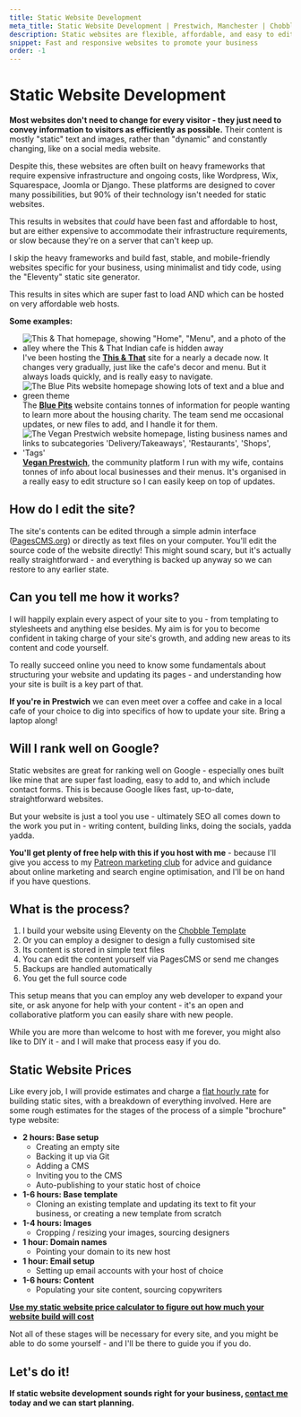 ```yaml
---
title: Static Website Development
meta_title: Static Website Development | Prestwich, Manchester | Chobble
description: Static websites are flexible, affordable, and easy to edit.
snippet: Fast and responsive websites to promote your business
order: -1
---
```


# Static Website Development

**Most websites don't need to change for every visitor - they just need to convey information to visitors as efficiently as possible.** Their content is mostly "static" text and images, rather than "dynamic" and constantly changing, like on a social media website.

Despite this, these websites are often built on heavy frameworks that require expensive infrastructure and ongoing costs, like Wordpress, Wix, Squarespace, Joomla or Django. These platforms are designed to cover many possibilities, but 90% of their technology isn't needed for static websites.

This results in websites that _could_ have been fast and affordable to host, but are either expensive to accommodate their infrastructure requirements, or slow because they're on a server that can't keep up.

I skip the heavy frameworks and build fast, stable, and mobile-friendly websites specific for your business, using minimalist and tidy code, using the "Eleventy" static site generator.

This results in sites which are super fast to load AND which can be hosted on very affordable web hosts.

**Some examples:**

<div class="examples">

- ![This & That homepage, showing "Home", "Menu", and a photo of the alley where the This & That Indian cafe is hidden away](/assets/examples/this-and-that.png) I've been hosting the **[This & That](/examples/this-and-that/)** site for a nearly a decade now. It changes very gradually, just like the cafe's decor and menu. But it always loads quickly, and is really easy to navigate.
- ![The Blue Pits website homepage showing lots of text and a blue and green theme](/assets/examples/blue-pits.png) The **[Blue Pits](/examples/blue-pits)** website contains tonnes of information for people wanting to learn more about the housing charity. The team send me occasional updates, or new files to add, and I handle it for them.
- ![The Vegan Prestwich website homepage, listing business names and links to subcategories 'Delivery/Takeaways', 'Restaurants', 'Shops', 'Tags'](/assets/examples/vegan-prestwich.png) **[Vegan Prestwich](/examples/vegan-prestwich)**, the community platform I run with my wife, contains tonnes of info about local businesses and their menus. It's organised in a really easy to edit structure so I can easily keep on top of updates.
</div>

## How do I edit the site?

The site's contents can be edited through a simple admin interface ([PagesCMS.org](https://pagescms.org/)) or directly as text files on your computer. You'll edit the source code of the website directly! This might sound scary, but it's actually really straightforward - and everything is backed up anyway so we can restore to any earlier state.

## Can you tell me how it works?

I will happily explain every aspect of your site to you - from templating to stylesheets and anything else besides. My aim is for you to become confident in taking charge of your site's growth, and adding new areas to its content and code yourself.

To really succeed online you need to know some fundamentals about structuring your website and updating its pages - and understanding how your site is built is a key part of that.

**If you're in Prestwich** we can even meet over a coffee and cake in a local cafe of your choice to dig into specifics of how to update your site. Bring a laptop along!

## Will I rank well on Google?

Static websites are great for ranking well on Google - especially ones built like mine that are super fast loading, easy to add to, and which include contact forms. This is because Google likes fast, up-to-date, straightforward websites.

But your website is just a tool you use - ultimately SEO all comes down to the work you put in - writing content, building links, doing the socials, yadda yadda.

**You'll get plenty of free help with this if you host with me** - because I'll give you access to my [Patreon marketing club](/services/patreon/) for advice and guidance about online marketing and search engine optimisation, and I'll be on hand if you have questions.

## What is the process?

1. I build your website using Eleventy on the [Chobble Template](/services/chobble-template/)
2. Or you can employ a designer to design a fully customised site
3. Its content is stored in simple text files
4. You can edit the content yourself via PagesCMS or send me changes
5. Backups are handled automatically
6. You get the full source code

This setup means that you can employ any web developer to expand your site, or ask anyone for help with your content - it's an open and collaborative platform you can easily share with new people.

While you are more than welcome to host with me forever, you might also like to DIY it - and I will make that process easy if you do.

## Static Website Prices

Like every job, I will provide estimates and charge a [flat hourly rate](/prices/) for building static sites, with a breakdown of everything involved. Here are some rough estimates for the stages of the process of a simple "brochure" type website:

- **2 hours: Base setup**
  - Creating an empty site
  - Backing it up via Git
  - Adding a CMS
  - Inviting you to the CMS
  - Auto-publishing to your static host of choice
- **1-6 hours: Base template**
  - Cloning an existing template and updating its text to fit your business, or creating a new template from scratch
- **1-4 hours: Images**
  - Cropping / resizing your images, sourcing designers
- **1 hour: Domain names**
  - Pointing your domain to its new host
- **1 hour: Email setup**
  - Setting up email accounts with your host of choice
- **1-6 hours: Content**
  - Populating your site content, sourcing copywriters

**[Use my static website price calculator to figure out how much your website build will cost](/price-calculator/#content)**

Not all of these stages will be necessary for every site, and you might be able to do some yourself - and I'll be there to guide you if you do.

## Let's do it!

**If static website development sounds right for your business, [contact me](/contact/) today and we can start planning.**
